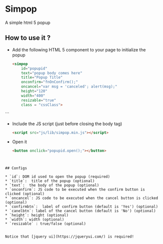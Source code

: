 # Simpop
A simple html 5 popup

## How to use it ? 

- Add the following HTML 5 component to your page to initialize the popup

  ```html
  <simpop 
      id="popupid" 
	  text="popup body comes here" 
	  title="Popup Title" 
	  onconfirm="fnOnConfirm();" 
	  oncancel="var msg = 'canceled'; alert(msg);" 
	  height="120" 
	  width="400" 
	  resizable="true" 
	  class = "cssClass">
</simpop>
```

  

- Include the JS script (just before closing the body tag)
  ```html
  <script src="js/lib/simpop.min.js"></script>
   ```
  
- Open it
   ```html
  <button onclick="popupid.open();"></button>
```


## Configs

* `id`: DOM id used to open the popup (required)
* `title`:  title of the popup (optional)
* `text`:  the body of the popup (optional)
* `onconfirm`: JS code to be executed when the confirm button is clicked (optional)
* `oncancel`: JS code to be executed when the cancel button is clicked (optional)
* `confirmbtn`:  label of confirm button (default is 'Yes') (optional)
* `canelbtn`: label of the cancel button (default is 'No') (optional)
* `height`: height (optional)
* `width`: width (optional)
* `resizable` : true/false (optional)


Notice that [jquery ui](https://jqueryui.com/) is required!




